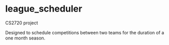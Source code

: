 # league_scheduler
<p>CS2720 project</p>
</p>Designed to schedule competitions between two teams for the duration of a one month season.</p>

